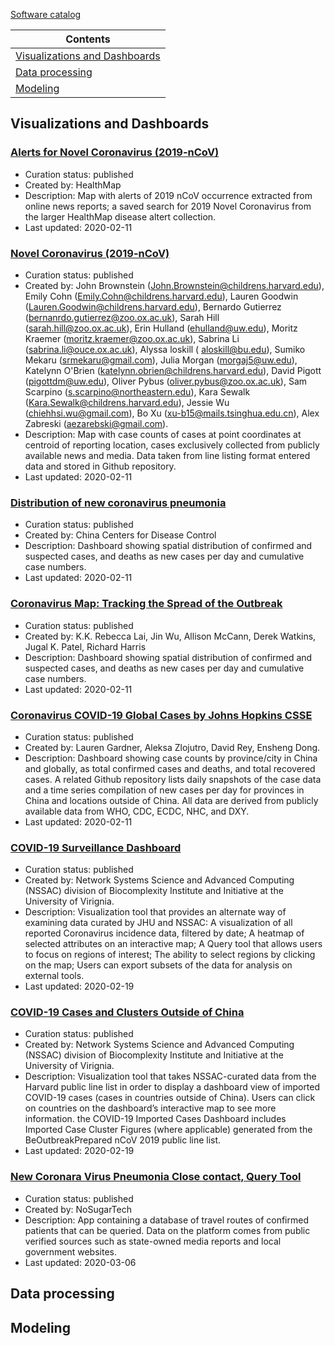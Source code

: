 [Software catalog](https://github.com/midas-network/COVID-19/blob/master/software_tools/software_catalog.csv)

|Contents|
| ----- |
| [Visualizations and Dashboards](#visualization) |
| [Data processing](#dataprocess) |
| [Modeling](#modeling) |

## <a id="visualization">Visualizations and Dashboards

### [Alerts for Novel Coronavirus (2019-nCoV)](https://healthmap.org/wuhan/)
* Curation status: published
* Created by: HealthMap
* Description: Map with alerts of 2019 nCoV occurrence extracted from online news reports; a saved search for 2019 Novel Coronavirus from the larger HealthMap disease altert collection.
* Last updated: 2020-02-11

### [Novel Coronavirus (2019-nCoV)](https://healthmap.org/ncov2019/)
* Curation status: published
* Created by: John Brownstein (John.Brownstein@childrens.harvard.edu), Emily Cohn (Emily.Cohn@childrens.harvard.edu), Lauren Goodwin (Lauren.Goodwin@childrens.harvard.edu), Bernardo Gutierrez (bernanrdo.gutierrez@zoo.ox.ac.uk), Sarah Hill (sarah.hill@zoo.ox.ac.uk), Erin Hulland (ehulland@uw.edu), Moritz Kraemer (moritz.kraemer@zoo.ox.ac.uk), Sabrina Li (sabrina.li@ouce.ox.ac.uk), Alyssa loskill (	aloskill@bu.edu), Sumiko Mekaru (srmekaru@gmail.com), Julia Morgan (morgaj5@uw.edu), Katelynn O'Brien (katelynn.obrien@childrens.harvard.edu), David Pigott (pigottdm@uw.edu), Oliver Pybus (oliver.pybus@zoo.ox.ac.uk), Sam Scarpino (s.scarpino@northeastern.edu), Kara Sewalk (Kara.Sewalk@childrens.harvard.edu), Jessie Wu (chiehhsi.wu@gmail.com), Bo Xu (xu-b15@mails.tsinghua.edu.cn), Alex Zabreski (aezarebski@gmail.com). 
* Description: Map with case counts of cases at point coordinates at centroid of reporting location, cases exclusively collected from publicly available news and media. Data taken from line listing format entered data and stored in Github repository.
* Last updated: 2020-02-11

### [Distribution of new coronavirus pneumonia](http://2019ncov.chinacdc.cn/2019-nCoV/)
* Curation status: published
* Created by: China Centers for Disease Control
* Description: Dashboard showing spatial distribution of  confirmed and suspected cases, and deaths as new cases per day and cumulative case numbers. 
* Last updated: 2020-02-11

### [Coronavirus Map: Tracking the Spread of the Outbreak](https://www.nytimes.com/interactive/2020/world/asia/china-wuhan-coronavirus-maps.html?smid=nytcore-ios-share)
* Curation status: published
* Created by: K.K. Rebecca Lai, Jin Wu, Allison McCann, Derek Watkins, Jugal K. Patel, Richard Harris
* Description: Dashboard showing spatial distribution of  confirmed and suspected cases, and deaths as new cases per day and cumulative case numbers. 
* Last updated: 2020-02-11

### [Coronavirus COVID-19 Global Cases by Johns Hopkins CSSE](https://gisanddata.maps.arcgis.com/apps/opsdashboard/index.html#/bda7594740fd40299423467b48e9ecf6)
* Curation status: published
* Created by: Lauren Gardner, Aleksa Zlojutro, David Rey, Ensheng Dong.
* Description: Dashboard showing case counts by province/city in China and globally, as total confirmed cases and deaths, and total recovered cases. A related Github repository lists daily snapshots of the case data and a time series compilation of new cases per day for provinces in China and locations outside of China. All data are derived from publicly available data from WHO, CDC, ECDC, NHC, and DXY. 
* Last updated: 2020-02-11

### [COVID-19 Surveillance Dashboard](http://ncov.bii.virginia.edu/dashboard/)
* Curation status: published
* Created by: Network Systems Science and Advanced Computing (NSSAC) division of Biocomplexity Institute and Initiative at the University of Virignia.
* Description: Visualization tool that provides an alternate way of examining data curated by JHU and NSSAC: A visualization of all reported Coronavirus incidence data, filtered by date; A heatmap of selected attributes on an interactive map; A Query tool that allows users to focus on regions of interest; The ability to select regions by clicking on the map; Users can export subsets of the data for analysis on external tools.
* Last updated: 2020-02-19

### [COVID-19 Cases and Clusters Outside of China](https://datastudio.google.com/u/0/reporting/f6ad0988-f203-45f8-8d18-5d726c1d2d8b/page/MGzDB)
* Curation status: published
* Created by: Network Systems Science and Advanced Computing (NSSAC) division of Biocomplexity Institute and Initiative at the University of Virignia.
* Description: Visualization tool that takes NSSAC-curated data from the Harvard public line list in order to display a dashboard view of imported COVID-19 cases (cases in countries outside of China). Users can click on countries on the dashboard’s interactive map to see more information. the COVID-19 Imported Cases Dashboard includes Imported Case Cluster Figures (where applicable) generated from the BeOutbreakPrepared nCoV 2019 public line list. 
* Last updated: 2020-02-19

### [New Coronara Virus Pneumonia Close contact, Query Tool](http://2019ncov.nosugartech.com/)
* Curation status: published
* Created by: NoSugarTech
* Description: App containing a database of travel routes of confirmed patients that can be queried. Data on the platform comes from public verified sources such as state-owned media reports and local government websites.
* Last updated: 2020-03-06

## <a id="dataprocess">Data processing


## <a id="modeling">Modeling